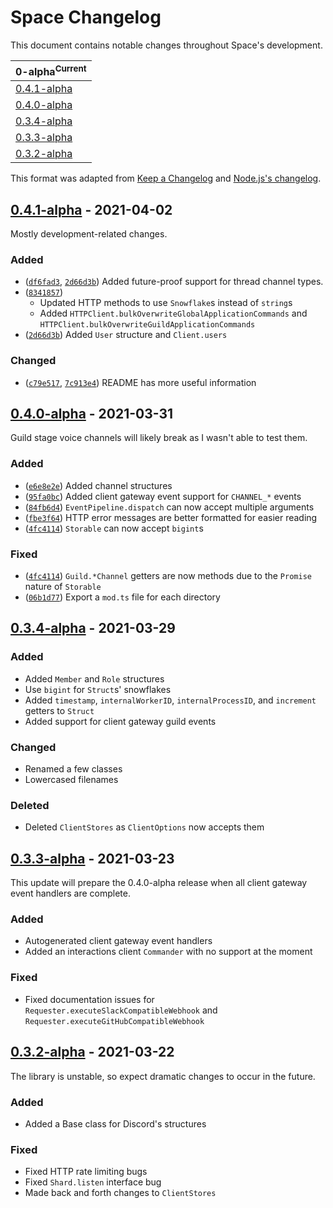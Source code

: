 # Space Changelog

This document contains notable changes throughout Space's development.

| **0-alpha**<sup>Current</sup>          |
| -------------------------------------- |
| [0.4.1-alpha](#041-alpha---2021-04-02) |
| [0.4.0-alpha](#040-alpha---2021-03-31) |
| [0.3.4-alpha](#034-alpha---2021-03-29) |
| [0.3.3-alpha](#033-alpha---2021-03-23) |
| [0.3.2-alpha](#032-alpha---2021-03-22) |

This format was adapted from
[Keep a Changelog](https://keepachangelog.com/en/1.0.0/) and
[Node.js's changelog](https://github.com/nodejs/node/blob/master/CHANGELOG.md).

## [0.4.1-alpha](https://github.com/Apacheli/Space/compare/2f8dad5...2d66d3b) - 2021-04-02

Mostly development-related changes.

### Added

- ([`df6fad3`](https://github.com/Apacheli/Space/commit/df6fad3),
  [`2d66d3b`](https://github.com/Apacheli/Space/commit/2d66d3b)) Added
  future-proof support for thread channel types.
- ([`8341857`](https://github.com/Apacheli/Space/commit/8341857))
  - Updated HTTP methods to use `Snowflake`s instead of `string`s
  - Added `HTTPClient.bulkOverwriteGlobalApplicationCommands` and
    `HTTPClient.bulkOverwriteGuildApplicationCommands`
- ([`2d66d3b`](https://github.com/Apacheli/Space/commit/2d66d3b)) Added `User`
  structure and `Client.users`

### Changed

- ([`c79e517`](https://github.com/Apacheli/Space/commit/c79e517),
  [`7c913e4`](https://github.com/Apacheli/Space/commit/7c913e4)) README has more
  useful information

## [0.4.0-alpha](https://github.com/Apacheli/Space/compare/b19f218...84fb6d4) - 2021-03-31

Guild stage voice channels will likely break as I wasn't able to test them.

### Added

- ([`e6e8e2e`](https://github.com/Apacheli/Space/commit/e6e8e2e)) Added channel
  structures
- ([`95fa0bc`](https://github.com/Apacheli/Space/commit/95fa0bc)) Added client
  gateway event support for `CHANNEL_*` events
- ([`84fb6d4`](https://github.com/Apacheli/Space/commit/84fb6d4))
  `EventPipeline.dispatch` can now accept multiple arguments
- ([`fbe3f64`](https://github.com/Apacheli/Space/commit/fbe3f64)) HTTP error
  messages are better formatted for easier reading
- ([`4fc4114`](https://github.com/Apacheli/Space/commit/4fc4114)) `Storable` can
  now accept `bigint`s

### Fixed

- ([`4fc4114`](https://github.com/Apacheli/Space/commit/4fc4114))
  `Guild.*Channel` getters are now methods due to the `Promise` nature of
  `Storable`
- ([`06b1d77`](https://github.com/Apacheli/Space/commit/06b1d77)) Export a
  `mod.ts` file for each directory

## [0.3.4-alpha](https://github.com/Apacheli/Space/compare/183d3aa...0633844) - 2021-03-29

### Added

- Added `Member` and `Role` structures
- Use `bigint` for `Struct`s' snowflakes
- Added `timestamp`, `internalWorkerID`, `internalProcessID`, and `increment`
  getters to `Struct`
- Added support for client gateway guild events

### Changed

- Renamed a few classes
- Lowercased filenames

### Deleted

- Deleted `ClientStores` as `ClientOptions` now accepts them

## [0.3.3-alpha](https://github.com/Apacheli/Space/compare/cdf0a49...16c7e1c) - 2021-03-23

This update will prepare the 0.4.0-alpha release when all client gateway event
handlers are complete.

### Added

- Autogenerated client gateway event handlers
- Added an interactions client `Commander` with no support at the moment

### Fixed

- Fixed documentation issues for `Requester.executeSlackCompatibleWebhook` and
  `Requester.executeGitHubCompatibleWebhook`

## [0.3.2-alpha](https://github.com/Apacheli/Space/compare/5d8fc8d...17af9c8) - 2021-03-22

The library is unstable, so expect dramatic changes to occur in the future.

### Added

- Added a Base class for Discord's structures

### Fixed

- Fixed HTTP rate limiting bugs
- Fixed `Shard.listen` interface bug
- Made back and forth changes to `ClientStores`

